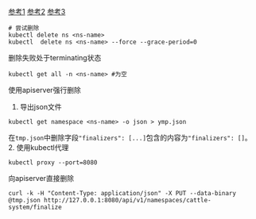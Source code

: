 [参考1](https://blog.csdn.net/qq_31152023/article/details/107056559)
[参考2](https://zhuanlan.zhihu.com/p/364431430?utm_source=wechat_session&utm_medium=social&utm_oi=633239230969810944&utm_campaign=shareopn)
[参考3](https://success.docker.com/article/kubernetes-namespace-stuck-in-terminating)
```shell
# 尝试删除
kubectl delete ns <ns-name>
kubectl  delete ns <ns-name> --force --grace-period=0
```
删除失败处于terminating状态
```shell
kubectl get all -n <ns-name> #为空
```
使用apiserver强行删除
1. 导出json文件
```shell
kubectl get namespace <ns-name> -o json > ymp.json
```
在```tmp.json```中删除字段```"finalizers": [...]```包含的内容为```"finalizers": []```。
2. 使用kubectl代理
```
kubectl proxy --port=8080
```
向apiserver直接删除
```
curl -k -H "Content-Type: application/json" -X PUT --data-binary @tmp.json http://127.0.0.1:8080/api/v1/namespaces/cattle-system/finalize
```